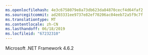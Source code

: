 ```yaml
---
ms.openlocfilehash: 4e3c6758079e8a73db623da84870cecf4d64faf2
ms.sourcegitcommit: ad203331ee9737e82ef70206ac04eeb72a5f9c7f
ms.translationtype: MT
ms.contentlocale: zh-CN
ms.lasthandoff: 06/18/2019
ms.locfileid: "67232310"
---
```

Microsoft .NET Framework 4.6.2